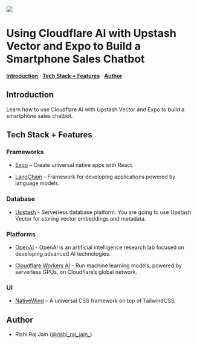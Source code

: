 ![](https://upstash.com/blog/using-cloudflare-ai-with-upstash-vector-and-expo-to-build-a-smartphone-sales-chatbot/opengraph-image)

# Using Cloudflare AI with Upstash Vector and Expo to Build a Smartphone Sales Chatbot

<p>
  <a href="#introduction"><strong>Introduction</strong></a> ·
  <a href="#tech-stack--features"><strong>Tech Stack + Features</strong></a> ·
  <a href="#author"><strong>Author</strong></a>
</p>

## Introduction

Learn how to use Cloudflare AI with Upstash Vector and Expo to build a smartphone sales chatbot.

## Tech Stack + Features

### Frameworks

- [Expo](https://expo.io) – Create universal native apps with React.

- [LangChain](https://js.langchain.com) - Framework for developing applications powered by language models.

### Database

- [Upstash](https://upstash.com) - Serverless database platform. You are going to use Upstash Vector for storing vector embeddings and metadata.

### Platforms

- [OpenAI](https://platform.openai.com) - OpenAI is an artificial intelligence research lab focused on developing advanced AI technologies.

- [Cloudflare Workers AI](https://developers.cloudflare.com/workers-ai) - Run machine learning models, powered by serverless GPUs, on Cloudflare’s global network.

### UI

- [NativeWind](https://www.nativewind.dev) – A universal CSS framework on top of TailwindCSS.

## Author

- Rishi Raj Jain ([@rishi_raj_jain_](https://twitter.com/rishi_raj_jain_))
